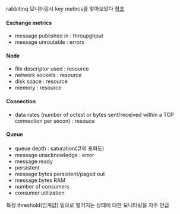 
rabbitmq 모니터링시 key metircs를 찾아보았다 
[참조](https://www.datadoghq.com/blog/rabbitmq-monitoring/#key-rabbitmq-metrics)


#### Exchange metrics

- message published in : throupghput
- message unroutable : errors


#### Node

- file descriptor used : resource
- network sockets : resource
- disk space : resource
- memory : resource


#### Connection

- data rates (number of octest or bytes sent/received within a TCP connection per secon) : resouce

#### Queue

- queue depth : saturation(큐의 포화도)
- message unacknowledge : error
- message ready
- persistent
- message bytes persistent/paged out
- message bytes RAM
- number of consumers
- consumer utilization

특정 threshold(임계값) 밑으로 떨어지는 상태에 대한 모니터링을 자주 언급